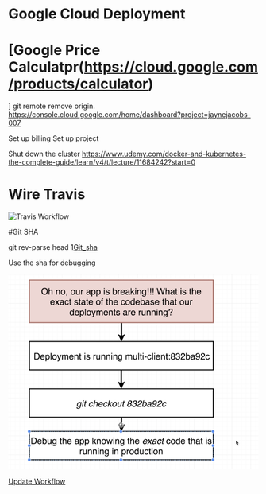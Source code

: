 # Google Cloud Deployment


# [Google Price Calculatpr(https://cloud.google.com/products/calculator)

]
git remote remove origin. 
https://console.cloud.google.com/home/dashboard?project=jaynejacobs-007

Set up billing 
Set up project

Shut down the cluster
 https://www.udemy.com/docker-and-kubernetes-the-complete-guide/learn/v4/t/lecture/11684242?start=0

# Wire Travis



![Travis Workflow](../../TravisWF.png)


#Git SHA

 git rev-parse head
 1[Git_sha](useGit_sha.png)

 Use the sha for debugging

 ![Debug](Debug.png)

[ Update Workflow](UpdateWorkflow)